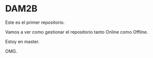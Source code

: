 # DAM2B
Este es el primer repositorio.

Vamos a ver como gestionar el repositorio tanto Online como Offline.

Estoy en master.

OMG.
